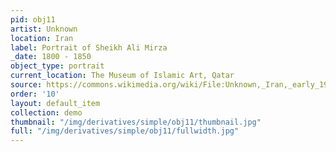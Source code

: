 ```yaml
---
pid: obj11
artist: Unknown
location: Iran
label: Portrait of Sheikh Ali Mirza
_date: 1800 - 1850
object_type: portrait
current_location: The Museum of Islamic Art, Qatar
source: https://commons.wikimedia.org/wiki/File:Unknown,_Iran,_early_19th_Century_-_Portrait_of_Sheikh_Ali_Mirza_-_Google_Art_Project.jpg
order: '10'
layout: default_item
collection: demo
thumbnail: "/img/derivatives/simple/obj11/thumbnail.jpg"
full: "/img/derivatives/simple/obj11/fullwidth.jpg"
---
```

